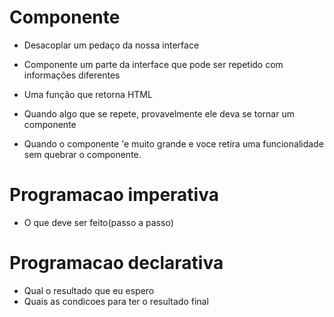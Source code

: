 # Componente
- Desacoplar um pedaço da nossa interface
- Componente um parte da interface que pode ser repetido com informações diferentes
- Uma função que retorna HTML


- Quando algo que se repete, provavelmente ele deva se tornar um componente
- Quando o componente 'e muito grande e voce retira uma funcionalidade sem quebrar o componente.

# Programacao imperativa
- O que deve ser feito(passo a passo)

# Programacao declarativa
- Qual o resultado que eu espero
- Quais as condicoes para ter o resultado final